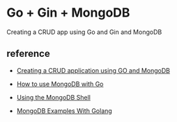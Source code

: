 # Go + Gin + MongoDB

Creating a CRUD app using Go and Gin and MongoDB


## reference
- [Creating a CRUD application using GO and MongoDB](https://medium.com/@kumar16.pawan/creating-a-crud-application-using-go-and-mongodb-cc077ce2d0e)

- [How to use MongoDB with Go](https://blog.logrocket.com/how-to-use-mongodb-with-go/)
- [Using the MongoDB Shell](https://www.mongodb.com/basics/examples)
- [MongoDB Examples With Golang](https://blog.ruanbekker.com/blog/2019/04/17/mongodb-examples-with-golang/)
